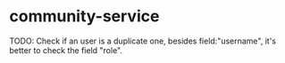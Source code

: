# community-service

TODO:
Check if an user is a duplicate one, besides field:"username",  it's better to check the field "role".
